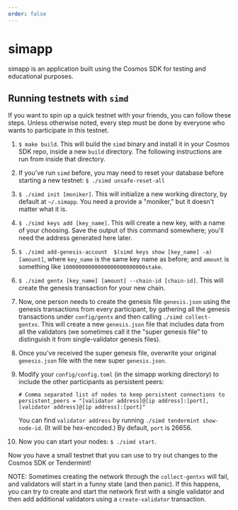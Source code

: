 ```yaml
---
order: false
---
```


# simapp

simapp is an application built using the Cosmos SDK for testing and educational purposes. 

## Running testnets with `simd` 

If you want to spin up a quick testnet with your friends, you can follow these steps. 
Unless otherwise noted, every step must be done by everyone who wants to participate
in this testnet.

1. `$ make build`. This will build the `simd` binary and install it in your Cosmos SDK repo, 
    inside a new `build` directory. The following instructions are run from inside 
    that directory. 
2. If you've run `simd` before, you may need to reset your database before starting a new
    testnet: `$ ./simd unsafe-reset-all` 
3. `$ ./simd init [moniker]`. This will initialize a new working directory, by default at 
    `~/.simapp`. You need a provide a "moniker," but it doesn't matter what it is.
4. `$ ./simd keys add [key_name]`. This will create a new key, with a name of your choosing. 
    Save the output of this command somewhere; you'll need the address generated here later.
5. `$ ./simd add-genesis-account  $(simd keys show [key_name] -a) [amount]`, where `key_name`
    is the same key name as before; and `amount` is something like `10000000000000000000000000stake`.
6. `$ ./simd gentx [key_name] [amount] --chain-id [chain-id]`. This will create the
    genesis transaction for your new chain. 
7. Now, one person needs to create the genesis file `genesis.json` using the genesis transactions 
   from every participant, by gathering all the genesis transactions under `config/gentx` and then
   calling `./simd collect-gentxs`. This will create a new `genesis.json` file that includes data
   from all the validators (we sometimes call it the "super genesis file" to distinguish it from
   single-validator genesis files). 
8. Once you've received the super genesis file, overwrite your original `genesis.json` file with 
    the new super `genesis.json`. 
9. Modify your `config/config.toml` (in the simapp working directory) to include the other participants as
    persistent peers:

    ```
    # Comma separated list of nodes to keep persistent connections to
    persistent_peers = "[validator address]@[ip address]:[port],[validator address]@[ip address]:[port]"
    ```

    You can find `validator address` by running `./simd tendermint show-node-id`. (It will be hex-encoded.)
    By default, `port` is 26656.
10. Now you can start your nodes: `$ ./simd start`. 

Now you have a small testnet that you can use to try out changes to the Cosmos SDK or Tendermint! 

NOTE: Sometimes creating the network through the `collect-gentxs` will fail, and validators will start
in a funny state (and then panic). If this happens, you can try to create and start the network first
with a single validator and then add additional validators using a `create-validator` transaction.